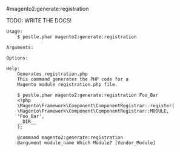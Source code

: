 #magento2:generate:registration

TODO: WRITE THE DOCS!
    
    Usage: 
        $ pestle.phar magento2:generate:registration
    
    Arguments:
    
    Options:
    
    Help:
        Generates registration.php
        This command generates the PHP code for a
        Magento module registration.php file.
        
        $ pestle.phar magento2:generate:registration Foo_Bar
        <?php
        \Magento\Framework\Component\ComponentRegistrar::register(
        \Magento\Framework\Component\ComponentRegistrar::MODULE,
        'Foo_Bar',
        __DIR__
        );
        
        @command magento2:generate:registration
        @argument module_name Which Module? [Vendor_Module]
    
    
    
